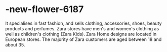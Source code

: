 # -new-flower-6187
It specialises in fast fashion, and sells clothing, accessories, shoes, beauty products and perfumes. Zara stores have men's and women's clothing as well as children's clothing (Zara Kids). Zara Home designs are located in European stores. The majority of Zara customers are aged between 18 and about 35.
